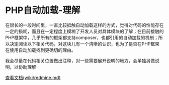 PHP自动加载-理解
===================

在很长的一段时间里，一直比较抵触自动加载这样的方式，觉得对代码的性能存在一定的损耗，而且在一定程度上模糊了开发人员对具体模块的了解；在目前接触的PHP框架中，几乎所有的框架都支持composer，也都引用的自动加载的机制；所以决定阅读以下相关代码，对这块儿有一个清晰的认识，也为了是否在PHP框架在使用自动加载找到更确切的理由。

我会尽量在代码相关位置做出注释，对一些需要展开说明的地方，会单独另做说明，以协助理解

[查看文档(wiki/redmine.md)](wiki/redmine.md)

